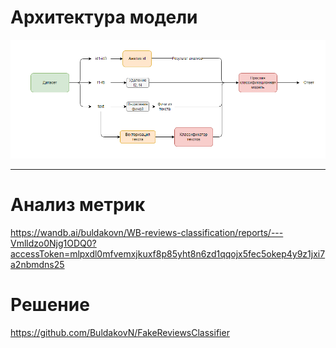 # Архитектура модели

<center>
    <img src='./assets\Lvl3.png'>
</center>

------

# Анализ метрик

https://wandb.ai/buldakovn/WB-reviews-classification/reports/---Vmlldzo0Njg1ODQ0?accessToken=mlpxdl0mfvemxjkuxf8p85yht8n6zd1qqojx5fec5okep4y9z1jxi7a2nbmdns25

# Решение

https://github.com/BuldakovN/FakeReviewsClassifier
